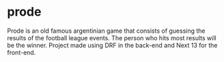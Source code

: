 # prode
Prode is an old famous argentinian game that consists of guessing the results of the football league events. The person who hits most results will be the winner. Project made using DRF in the back-end and Next 13 for the front-end.
